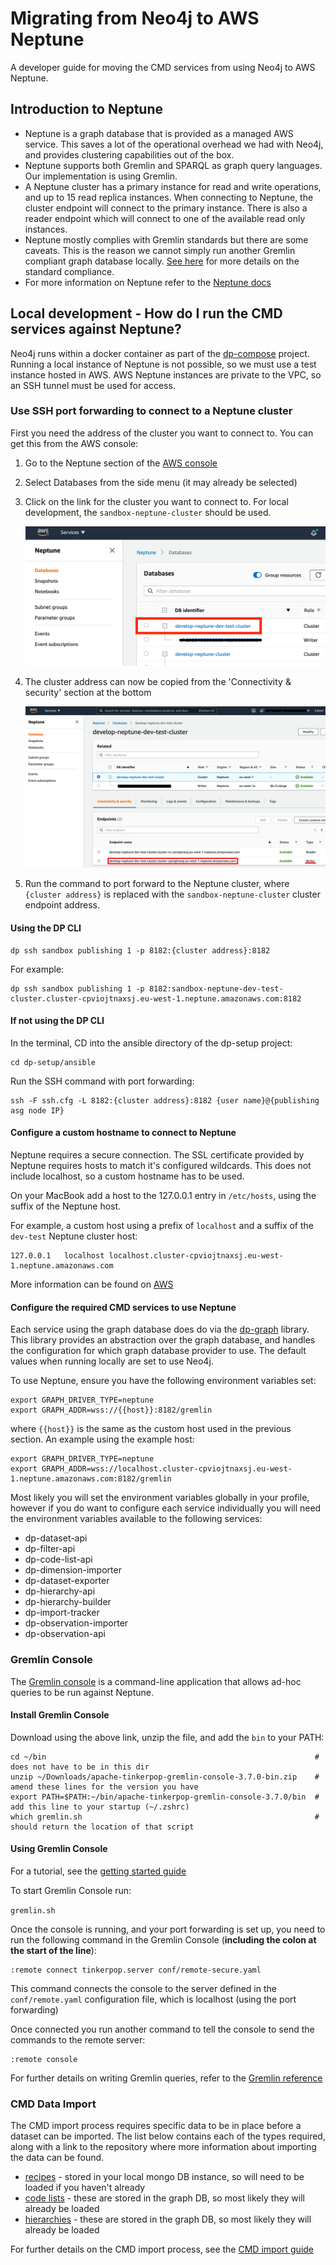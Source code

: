 # Migrating from Neo4j to AWS Neptune

A developer guide for moving the CMD services from using Neo4j to AWS Neptune.

## Introduction to Neptune

- Neptune is a graph database that is provided as a managed AWS service. This saves a lot of the operational overhead we had with Neo4j, and provides clustering capabilities out of the box.
- Neptune supports both Gremlin and SPARQL as graph query languages. Our implementation is using Gremlin.
- A Neptune cluster has a primary instance for read and write operations, and up to 15 read replica instances. When connecting to Neptune, the cluster endpoint will connect to the primary instance. There is also a reader endpoint which will connect to one of the available read only instances.
- Neptune mostly complies with Gremlin standards but there are some caveats. This is the reason we cannot simply run another Gremlin compliant graph database locally. [See here](https://docs.aws.amazon.com/neptune/latest/userguide/feature-overview-standards-compliance.html) for more details on the standard compliance.
- For more information on Neptune refer to the [Neptune docs](https://docs.aws.amazon.com/neptune/latest/userguide/intro.html)

## Local development - How do I run the CMD services against Neptune?

Neo4j runs within a docker container as part of the [dp-compose](https://github.com/ONSdigital/dp-compose) project. Running a local instance of Neptune is not possible, so we must use a test instance hosted in AWS. AWS Neptune instances are private to the VPC, so an SSH tunnel must be used for access.

### Use SSH port forwarding to connect to a Neptune cluster

First you need the address of the cluster you want to connect to. You can get this from the AWS console:

1. Go to the Neptune section of the [AWS console](https://eu-west-2.console.aws.amazon.com/neptune/home?region=eu-west-2)
1. Select Databases from the side menu (it may already be selected)
1. Click on the link for the cluster you want to connect to. For local development, the `sandbox-neptune-cluster` should be used.

    ![1](../img/neptune_db_select.png)

1. The cluster address can now be copied from the 'Connectivity & security' section at the bottom

    ![1](../img/neptune_cluster_address.png)

1. Run the command to port forward to the Neptune cluster, where `{cluster address}` is replaced with the `sandbox-neptune-cluster` cluster endpoint address.

#### Using the DP CLI

 ```shell
 dp ssh sandbox publishing 1 -p 8182:{cluster address}:8182
 ```

For example:

```shell
dp ssh sandbox publishing 1 -p 8182:sandbox-neptune-dev-test-cluster.cluster-cpviojtnaxsj.eu-west-1.neptune.amazonaws.com:8182
```

#### If not using the DP CLI

In the terminal, CD into the ansible directory of the dp-setup project:

```shell
cd dp-setup/ansible
```

Run the SSH command with port forwarding:

```shell
ssh -F ssh.cfg -L 8182:{cluster address}:8182 {user name}@{publishing asg node IP}
```

#### Configure a custom hostname to connect to Neptune

Neptune requires a secure connection. The SSL certificate provided by Neptune requires hosts to match it's configured wildcards. This does not include localhost, so a custom hostname has to be used.

On your MacBook add a host to the 127.0.0.1 entry in `/etc/hosts`, using the suffix of the Neptune host.

For example, a custom host using a prefix of `localhost` and a suffix of the `dev-test` Neptune cluster host:

```text
127.0.0.1	localhost localhost.cluster-cpviojtnaxsj.eu-west-1.neptune.amazonaws.com
```

More information can be found on [AWS](https://docs.aws.amazon.com/neptune/latest/userguide/security-ssl.html)

#### Configure the required CMD services to use Neptune

Each service using the graph database does do via the [dp-graph](https://github.com/ONSdigital/dp-graph/) library. This library provides an abstraction over the graph database, and handles the configuration for which graph database provider to use. The default values when running locally are set to use Neo4j.

To use Neptune, ensure you have the following environment variables set:

```shell
export GRAPH_DRIVER_TYPE=neptune
export GRAPH_ADDR=wss://{{host}}:8182/gremlin
```

where `{{host}}` is the same as the custom host used in the previous section. An example using the example host:

```shell
export GRAPH_DRIVER_TYPE=neptune
export GRAPH_ADDR=wss://localhost.cluster-cpviojtnaxsj.eu-west-1.neptune.amazonaws.com:8182/gremlin
```

Most likely you will set the environment variables globally in your profile, however if you do want to configure each service individually you will need the environment variables available to the following services:

- dp-dataset-api
- dp-filter-api
- dp-code-list-api
- dp-dimension-importer
- dp-dataset-exporter
- dp-hierarchy-api
- dp-hierarchy-builder
- dp-import-tracker
- dp-observation-importer
- dp-observation-api

### Gremlin Console

The [Gremlin console](https://tinkerpop.apache.org/download.html) is a command-line application that allows ad-hoc queries to be run against Neptune.

#### Install Gremlin Console

Download using the above link, unzip the file, and add the `bin` to your PATH:

```shell
cd ~/bin                                                            # does not have to be in this dir
unzip ~/Downloads/apache-tinkerpop-gremlin-console-3.7.0-bin.zip    # amend these lines for the version you have
export PATH=$PATH:~/bin/apache-tinkerpop-gremlin-console-3.7.0/bin  # add this line to your startup (~/.zshrc)
which gremlin.sh                                                    # should return the location of that script
```

#### Using Gremlin Console

For a tutorial, see the [getting started guide](https://tinkerpop.apache.org/docs/3.4.8/tutorials/getting-started/)

To start Gremlin Console run:

```gremlin.sh```

Once the console is running, and your port forwarding is set up, you need to run the following command in the Gremlin Console (**including the colon at the start of the line**):

```text
:remote connect tinkerpop.server conf/remote-secure.yaml
```

This command connects the console to the server defined in the `conf/remote.yaml` configuration file, which is localhost (using the port forwarding)

Once connected you run another command to tell the console to send the commands to the remote server:

```text
:remote console
```

For further details on writing Gremlin queries, refer to the [Gremlin reference](https://tinkerpop.apache.org/docs/current/reference/)

### CMD Data Import

The CMD import process requires specific data to be in place before a dataset can be imported. The list below contains each of the types required, along with a link to the repository where more information about importing the data can be found.

- [recipes](https://github.com/ONSdigital/dp-recipe-api) - stored in your local mongo DB instance, so will need to be loaded if you haven't already
- [code lists](https://github.com/ONSdigital/dp-code-list-scripts) - these are stored in the graph DB, so most likely they will already be loaded
- [hierarchies](https://github.com/ONSdigital/dp-hierarchy-builder) - these are stored in the graph DB, so most likely they will already be loaded

For further details on the CMD import process, see the [CMD import guide](GETTING_STARTED.md#cmd-import-steps)
